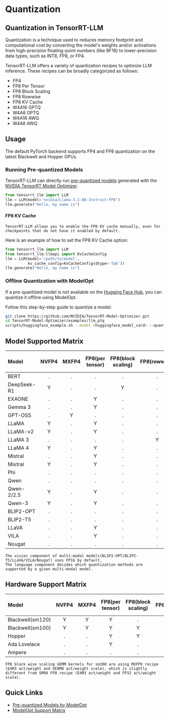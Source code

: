 # Quantization

## Quantization in TensorRT-LLM

Quantization is a technique used to reduces memory footprint and computational cost by converting the model's weights and/or activations from high-precision floating-point numbers (like BF16) to lower-precision data types, such as INT8, FP8, or FP4.

TensorRT-LLM offers a variety of quantization recipes to optimize LLM inference. These recipes can be broadly categorized as follows:

* FP4
* FP8 Per Tensor
* FP8 Block Scaling
* FP8 Rowwise
* FP8 KV Cache
* W4A16 GPTQ
* W4A8 GPTQ
* W4A16 AWQ
* W4A8 AWQ


## Usage

The default PyTorch backend supports FP4 and FP8 quantization on the latest Blackwell and Hopper GPUs.

### Running Pre-quantized Models

TensorRT-LLM can directly run [pre-quantized models](https://huggingface.co/collections/nvidia/model-optimizer-66aa84f7966b3150262481a4) generated with the [NVIDIA TensorRT Model Optimizer](https://github.com/NVIDIA/TensorRT-Model-Optimizer).

```python
from tensorrt_llm import LLM
llm = LLM(model='nvidia/Llama-3.1-8B-Instruct-FP8')
llm.generate("Hello, my name is")
```

#### FP8 KV Cache

```{note}
TensorRT-LLM allows you to enable the FP8 KV cache manually, even for checkpoints that do not have it enabled by default.
```

Here is an example of how to set the FP8 KV Cache option:

```python
from tensorrt_llm import LLM
from tensorrt_llm.llmapi import KvCacheConfig
llm = LLM(model='/path/to/model',
          kv_cache_config=KvCacheConfig(dtype='fp8'))
llm.generate("Hello, my name is")
```

### Offline Quantization with ModelOpt

If a pre-quantized model is not available on the [Hugging Face Hub](https://huggingface.co/collections/nvidia/model-optimizer-66aa84f7966b3150262481a4), you can quantize it offline using ModelOpt.

Follow this step-by-step guide to quantize a model:

```bash
git clone https://github.com/NVIDIA/TensorRT-Model-Optimizer.git
cd TensorRT-Model-Optimizer/examples/llm_ptq
scripts/huggingface_example.sh --model <huggingface_model_card> --quant fp8 --export_fmt hf
```

## Model Supported Matrix

| Model          |  NVFP4  | MXFP4  | FP8(per tensor)| FP8(block scaling) | FP8(rowwise) | FP8 KV Cache |W4A8 AWQ  | W4A16 AWQ | W4A8 GPTQ  | W4A16 GPTQ |
| :------------- | :---:   | :---:  | :---: | :---: | :---: | :---: | :-------: | :-------: | :--------: | :--------: |
| BERT           |   .     |   .    |   .   |   .   |   .   |   Y   |     .     |     .     |     .      |     .      |
| DeepSeek-R1    |   Y     |   .    |   .   |   Y   |   .   |   Y   |     .     |     .     |     .      |     .      |
| EXAONE         |   .     |   .    |   Y   |   .   |   .   |   Y   |     Y     |     Y     |     .      |     .      |
| Gemma 3        |   .     |   .    |   Y   |   .   |   .   |   Y   |     Y     |     Y     |     .      |     .      |
| GPT-OSS        |   .     |   Y    |   .   |   .   |   .   |   Y   |     .     |     .     |     .      |     .      |
| LLaMA          |   Y     |   .    |   Y   |   .   |   .   |   Y   |     .     |     Y     |     .      |     Y      |
| LLaMA-v2       |   Y     |   .    |   Y   |   .   |   .   |   Y   |     Y     |     Y     |     .      |     Y      |
| LLaMA 3        |   .     |   .    |   .   |   .   |   Y   |   Y   |     Y     |     .     |     .      |     .      |
| LLaMA 4        |   Y     |   .    |   Y   |   .   |   .   |   Y   |     .     |     .     |     .      |     .      |
| Mistral        |   .     |   .    |   Y   |   .   |   .   |   Y   |     .     |     Y     |     .      |     .      |
| Mixtral        |   Y     |   .    |   Y   |   .   |   .   |   Y   |     .     |     .     |     .      |     .      |
| Phi            |   .     |   .    |   .   |   .   |   .   |   Y   |     Y     |     .     |     .      |     .      |
| Qwen           |   .     |   .    |   .   |   .   |   .   |   Y   |     Y     |     Y     |     .      |     Y      |
| Qwen-2/2.5     |   Y     |   .    |   Y   |   .   |   .   |   Y   |     Y     |     Y     |     .      |     Y      |
| Qwen-3         |   Y     |   .    |   Y   |   .   |   .   |   Y   |     .     |     Y     |     .      |     Y      |
| BLIP2-OPT      |   .     |   .    |   .   |   .   |   .   |   Y   |     .     |     .     |     .      |     .      |
| BLIP2-T5       |   .     |   .    |   .   |   .   |   .   |   Y   |     .     |     .     |     .      |     .      |
| LLaVA          |   .     |   .    |   Y   |   .   |   .   |   Y   |     .     |     Y     |     .      |     Y      |
| VILA           |   .     |   .    |   Y   |   .   |   .   |   Y   |     .     |     Y     |     .      |     Y      |
| Nougat         |   .     |   .    |   .   |   .   |   .   |   Y   |     .     |     .     |     .      |     .      |


```{note}
The vision component of multi-modal models(BLIP2-OPT/BLIP2-T5/LLaVA/VILA/Nougat) uses FP16 by default.
The language component decides which quantization methods are supported by a given multi-modal model.
```


## Hardware Support Matrix 

| Model          |  NVFP4  | MXFP4  | FP8(per tensor)| FP8(block scaling) | FP8(rowwise) | FP8 KV Cache |W4A8 AWQ  | W4A16 AWQ | W4A8 GPTQ  | W4A16 GPTQ |
| :------------- | :---:   | :---:  | :---: | :---: | :---: | :---: | :-------: | :-------: | :--------: | :--------: |
| Blackwell(sm120)       |   Y     |   Y    |   Y   |   .   |   .   |   Y   |     .     |     .     |     .      |     .      |
| Blackwell(sm100)       |   Y     |   Y    |   Y   |   Y   |   .   |   Y   |     .     |     .     |     .      |     .      |
| Hopper           |   .     |   .    |   Y   |   Y   |   Y   |   Y   |     Y     |     Y     |     Y      |     Y      |
| Ada Lovelace          |   .     |   .    |   Y   |   .   |   .   |   Y   |     Y     |     Y     |     Y      |     Y      |
| Ampere         |   .     |   .    |   .   |   .   |   .   |   Y   |     .     |     Y     |     .      |     Y      |
```{note}
FP8 block wise scaling GEMM kernels for sm100 are using MXFP8 recipe (E4M3 act/weight and UE8M0 act/weight scale), which is slightly different from SM90 FP8 recipe (E4M3 act/weight and FP32 act/weight scale).
```


## Quick Links

- [Pre-quantized Models by ModelOpt](https://huggingface.co/collections/nvidia/model-optimizer-66aa84f7966b3150262481a4)
- [ModelOpt Support Matrix](https://nvidia.github.io/TensorRT-Model-Optimizer/guides/0_support_matrix.html)
